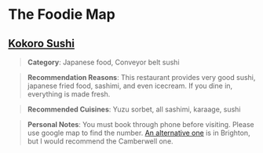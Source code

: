 # The Foodie Map

## [Kokoro Sushi](https://www.kokorosushi.com.au/)
>__Category__: Japanese food, Conveyor belt sushi

>__Recommendation Reasons__: This restaurant provides very good sushi, japanese fried food, sashimi, and even icecream. If you dine in, everything is made fresh.

>__Recommended Cuisines__: Yuzu sorbet, all sashimi, karaage, sushi

>__Personal Notes__: You must book through phone before visiting. Please use google map to find the number. [An alternative one](https://www.kokorosushi.com.au/) is in Brighton, but I would recommend the Camberwell one.

